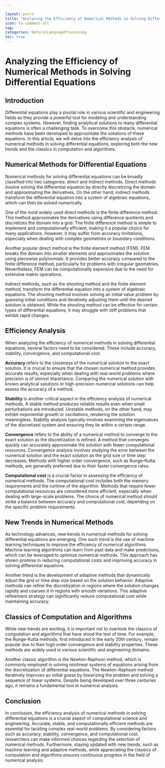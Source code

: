 ```yaml
---

layout: posts
title: "Analyzing the Efficiency of Numerical Methods in Solving Differential Equations"
icon: fa-comment-alt
tag:      
categories: NaturalLanguageProcessing
toc: true
---
```




# Analyzing the Efficiency of Numerical Methods in Solving Differential Equations

## Introduction

Differential equations play a pivotal role in various scientific and engineering fields as they provide a powerful tool for modeling and understanding complex systems. However, finding analytical solutions to many differential equations is often a challenging task. To overcome this obstacle, numerical methods have been developed to approximate the solutions of these equations. In this article, we will delve into the efficiency analysis of numerical methods in solving differential equations, exploring both the new trends and the classics in computation and algorithms.

## Numerical Methods for Differential Equations

Numerical methods for solving differential equations can be broadly classified into two categories: direct and indirect methods. Direct methods involve solving the differential equation by directly discretizing the domain and approximating the derivatives. On the other hand, indirect methods transform the differential equation into a system of algebraic equations, which can then be solved numerically.

One of the most widely used direct methods is the finite difference method. This method approximates the derivatives using difference quotients and discretizes the domain into a grid. The finite difference method is simple to implement and computationally efficient, making it a popular choice for many applications. However, it may suffer from accuracy limitations, especially when dealing with complex geometries or boundary conditions.

Another popular direct method is the finite element method (FEM). FEM breaks the domain into smaller elements and approximates the solution using piecewise polynomials. It provides better accuracy compared to the finite difference method, particularly for problems with irregular geometries. Nevertheless, FEM can be computationally expensive due to the need for extensive matrix operations.

Indirect methods, such as the shooting method and the finite element method, transform the differential equation into a system of algebraic equations. The shooting method involves solving an initial value problem by guessing initial conditions and iteratively adjusting them until the desired solution is obtained. While the shooting method can be effective for certain types of differential equations, it may struggle with stiff problems that exhibit rapid changes.

## Efficiency Analysis

When analyzing the efficiency of numerical methods in solving differential equations, several factors need to be considered. These include accuracy, stability, convergence, and computational cost.

**Accuracy** refers to the closeness of the numerical solution to the exact solution. It is crucial to ensure that the chosen numerical method provides accurate results, especially when dealing with real-world problems where precision is of utmost importance. Comparing the numerical solution with known analytical solutions or high-precision numerical solutions can help assess the accuracy of a method.

**Stability** is another critical aspect in the efficiency analysis of numerical methods. A stable method produces reliable results even when small perturbations are introduced. Unstable methods, on the other hand, may exhibit exponential growth or oscillations, rendering the solution meaningless. Stability analysis typically involves examining the eigenvalues of the discretized system and ensuring they lie within a certain range.

**Convergence** refers to the ability of a numerical method to converge to the exact solution as the discretization is refined. A method that converges quickly can accurately approximate the solution with fewer computational resources. Convergence analysis involves studying the error between the numerical solution and the exact solution as the grid size or time step decreases. Methods with higher order convergence, such as Runge-Kutta methods, are generally preferred due to their faster convergence rates.

**Computational cost** is a crucial factor in assessing the efficiency of numerical methods. The computational cost includes both the memory requirements and the runtime of the algorithm. Methods that require fewer computational resources are considered more efficient, especially when dealing with large-scale problems. The choice of numerical method should strike a balance between accuracy and computational cost, depending on the specific problem requirements.

## New Trends in Numerical Methods

As technology advances, new trends in numerical methods for solving differential equations are emerging. One such trend is the use of machine learning techniques to improve the efficiency of numerical algorithms. Machine learning algorithms can learn from past data and make predictions, which can be leveraged to optimize numerical methods. This approach has shown promise in reducing computational costs and improving accuracy in solving differential equations.

Another trend is the development of adaptive methods that dynamically adjust the grid or time step size based on the solution behavior. Adaptive methods can refine the discretization in regions where the solution changes rapidly and coarsen it in regions with smooth variations. This adaptive refinement strategy can significantly reduce computational cost while maintaining accuracy.

## Classics of Computation and Algorithms

While new trends are exciting, it is important not to overlook the classics of computation and algorithms that have stood the test of time. For example, the Runge-Kutta methods, first introduced in the early 20th century, remain popular due to their high order convergence and stability properties. These methods are widely used in various scientific and engineering domains.

Another classic algorithm is the Newton-Raphson method, which is commonly employed in solving nonlinear systems of equations arising from the discretization of differential equations. The Newton-Raphson method iteratively improves an initial guess by linearizing the problem and solving a sequence of linear systems. Despite being developed over three centuries ago, it remains a fundamental tool in numerical analysis.

## Conclusion

In conclusion, the efficiency analysis of numerical methods in solving differential equations is a crucial aspect of computational science and engineering. Accurate, stable, and computationally efficient methods are essential for tackling complex real-world problems. By considering factors such as accuracy, stability, convergence, and computational cost, researchers can make informed choices regarding the selection of numerical methods. Furthermore, staying updated with new trends, such as machine learning and adaptive methods, while appreciating the classics of computation and algorithms ensures continuous progress in the field of numerical analysis.